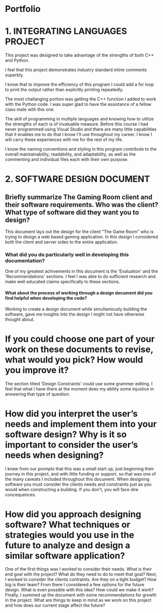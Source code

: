 # Portfolio

# 1. INTEGRATING LANGUAGES PROJECT
This project was designed to take advantage of the strengths of both C++ and Python.

I feel that this project demonstrates industry standard inline comments superbly.

I know that to improve the efficiency of this program I could add a for loop to print the output rather than explicitly printing repeatedly.

The most challanging portion was getting the C++ function I added to work with the Python code. I was super glad to have the assistance of a fellow class mate with this one.

The skill of programming in multiple languages and knowing how to utilize the strengths of each is of invaluable measure. Before this course I had never programmed using Visual Studio and there are many little capabilities that it enables me to do that I know I'll use throughout my career. I know I will carry these experiences with me for the rest of my life.

I know the naming conventions and styling in this program contribute to the overall  maintainability, readability, and adaptability, as well as the commenting and individual files each with their own purpose. 

# 2. SOFTWARE DESIGN DOCUMENT
## Briefly summarize The Gaming Room client and their software requirements. Who was the client? What type of software did they want you to design?
This document lays out the design for the client "The Game Room" who is trying to design a web based gaming application. In this design I considered both the client and server sides to the entire application. 

### What did you do particularly well in developing this documentation?
One of my greatest achivements in this document is the 'Evaluation' and the 'Recommendations' sections. I feel I was able to do sufficient research and make well educated claims specifically to these sections. 

#### What about the process of working through a design document did you find helpful when developing the code?
Working to create a design document while simultaniously building the software, gave me insights into the design I might not have otherwise thought about. 

# If you could choose one part of your work on these documents to revise, what would you pick? How would you improve it?
The section titled 'Design Constraints' could use some grammer editing. I feel that what I have there at the moment does my ability some injustice in answering that type of question.

# How did you interpret the user’s needs and implement them into your software design? Why is it so important to consider the user’s needs when designing?
I knew from our prompts that this was a small start up, just beginning their journey in this project, and with little funding or support, so that was one of the many caveats I included throughout this document. When designing software you must consider the clients needs and constraints just as you would when constructing a building. If you don't, you will face dire concequences.

# How did you approach designing software? What techniques or strategies would you use in the future to analyze and design a similar software application?
One of the first things was I worked to consider their needs. What is their end goal with the project? What do they need to do to meet that goal? Next, I worked to consider the clients contraints. Are they on a tight budget? How big is their team? From there I considered a few options for the future design. What is even possible with this idea? How could we make it work? Finally, I summed up the document with some recommendations for growth in the project. What are things to keep in mind as we work on this project and how does our current stage affect the future?
